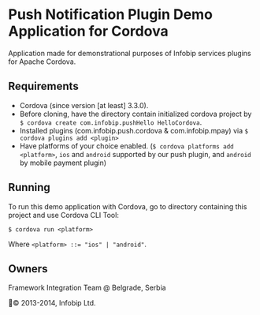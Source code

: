 Push Notification Plugin Demo Application for Cordova
====================================

Application made for demonstrational purposes of Infobip services plugins for Apache Cordova.

Requirements
------------

* Cordova (since version [at least] 3.3.0).
* Before cloning, have the directory contain initialized cordova project by `$ cordova create com.infobip.pushHello HelloCordova`.
* Installed plugins (com.infobip.push.cordova & com.infobip.mpay) via `$ cordova plugins add <plugin>`
* Have platforms of your choice enabled. (`$ cordova platforms add <platform>`, `ios` and `android` supported by our push plugin, and `android` by mobile payment plugin)


Running
-------

To run this demo application with Cordova, go to directory containing this project and use Cordova CLI Tool:
	
	$ cordova run <platform>

Where `<platform> ::= "ios" | "android"`.

Owners
------

Framework Integration Team @ Belgrade, Serbia

© 2013-2014, Infobip Ltd.